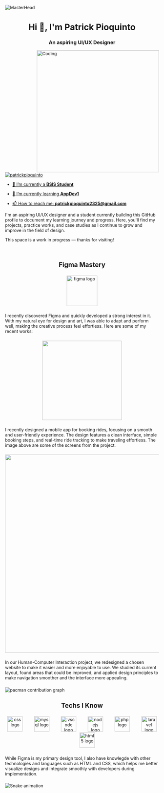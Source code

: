 ![MasterHead](https://i.postimg.cc/prnSsh3B/uiuxbanner.gif)
<h1 align="center">Hi 👋, I'm   Patrick Pioquinto</h1>
<h3 align="center">An aspiring UI/UX Designer</h3>
<img align="right" alt="Coding" width="400" src="https://media2.giphy.com/media/v1.Y2lkPTc5MGI3NjExMGZhdnFoNmlob3Awd2UxOG5pMW4xaW9nNTBjZmN5NzFtMmx1ZmxieiZlcD12MV9pbnRlcm5hbF9naWZfYnlfaWQmY3Q9Zw/qgQUggAC3Pfv687qPC/giphy.gif">

<p align="left"> <a href="https://www.instagram.com/_ptrckpqnt/" target="blank"><img src="https://img.shields.io/twitter/follow/_ptrckpqnt?logo=twitter&style=for-the-badge" alt="patrickpioquinto"  </p>

- 🔭 I’m currently a **BSIS Student**

- 🌱 I’m currently learning **AppDev1**

- 📫 How to reach me: **patrickpioquinto2325@gmail.com**

I'm an aspiring UI/UX designer and a student currently building this GitHub profile to document my learning journey and progress. Here, you'll find my projects, practice works, and case studies as I continue to grow and improve in the field of design.

This space is a work in progress — thanks for visiting!

<br clear="both">

<h2 align="center">Figma Mastery</h2>

###

<div align="center">
  <img src="https://cdn.jsdelivr.net/gh/devicons/devicon/icons/figma/figma-original.svg" height="100" alt="figma logo"  />
</div>

###

<p align="left">I recently discovered Figma and quickly developed a strong interest in it. With my natural eye for design and art, I was able to adapt and perform well, making the creative process feel effortless. Here are some of my recent works:</p>

###

<div align="center">
  <img height="260" src="https://i.postimg.cc/gjQCd9Cm/screens.jpg"  />
</div>

###

<p align="left">I recently designed a mobile app for booking rides, focusing on a smooth and user-friendly experience. The design features a clean interface, simple booking steps, and real-time ride tracking to make traveling effortless. The image above are some of the screens from the project.</p>

###

<div align="center">
  <img height="650" src="https://i.postimg.cc/FsPMhSQD/image.png"  />
</div>

###

<p align="left">In our Human-Computer Interaction project, we redesigned a chosen website to make it easier and more enjoyable to use. We studied its current layout, found areas that could be improved, and applied design principles to make navigation smoother and the interface more appealing.</p>

###

<picture>
  <source media="(prefers-color-scheme: dark)" srcset="https://raw.githubusercontent.com/ptrckpqnt/ptrckpqnt/output/pacman-contribution-graph-dark.svg">
  <source media="(prefers-color-scheme: light)" srcset="https://raw.githubusercontent.com/ptrckpqnt/ptrckpqnt/output/pacman-contribution-graph.svg">
  <img alt="pacman contribution graph" src="https://raw.githubusercontent.com/ptrckpqnt/ptrckpqnt/output/pacman-contribution-graph.svg">
</picture>

###

<h2 align="center">Techs I Know</h2>

###

<div align="center">
  <img src="https://cdn.jsdelivr.net/gh/devicons/devicon/icons/css3/css3-original.svg" height="50" alt="css logo"  />
  <img width="30" />
  <img src="https://cdn.jsdelivr.net/gh/devicons/devicon/icons/mysql/mysql-original.svg" height="50" alt="mysql logo"  />
  <img width="30" />
  <img src="https://cdn.jsdelivr.net/gh/devicons/devicon/icons/vscode/vscode-original.svg" height="50" alt="vscode logo"  />
  <img width="30" />
  <img src="https://cdn.jsdelivr.net/gh/devicons/devicon/icons/nodejs/nodejs-original.svg" height="50" alt="nodejs logo"  />
  <img width="30" />
  <img src="https://cdn.jsdelivr.net/gh/devicons/devicon/icons/php/php-original.svg" height="50" alt="php logo"  />
  <img width="30" />
  <img src="https://cdn.jsdelivr.net/gh/devicons/devicon/icons/laravel/laravel-original.svg" height="50" alt="laravel logo"  />
  <img width="30" />
  <img src="https://cdn.jsdelivr.net/gh/devicons/devicon/icons/html5/html5-original.svg" height="50" alt="html5 logo"  />
</div>

###

<p align="left">While Figma is my primary design tool, I also have knowlegde with other technologies and languages such as HTML and CSS, which helps me better visualize designs and integrate smoothly with developers during implementation.</p>

###

<img src="https://raw.githubusercontent.com/ptrckpqnt/ptrckpqnt/output/snake.svg" alt="Snake animation" />

###

<!-- Proudly created with GPRM ( https://gprm.itsvg.in ) -->



